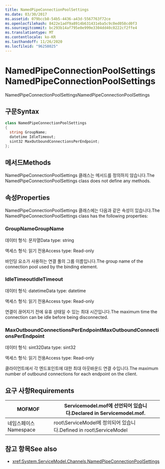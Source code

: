 ```yaml
---
title: NamedPipeConnectionPoolSettings
ms.date: 03/30/2017
ms.assetid: 079bccb8-54b5-4436-a43d-5567763f72ce
ms.openlocfilehash: 8422e1adf9a8914b631431eba5c9c0ed058cd0f3
ms.sourcegitcommit: bc293b14af795e0e999e3304dd40c0222cf2ffe4
ms.translationtype: MT
ms.contentlocale: ko-KR
ms.lasthandoff: 11/26/2020
ms.locfileid: "96258025"
---
```

# <a name="namedpipeconnectionpoolsettings"></a><span data-ttu-id="d8ee6-102">NamedPipeConnectionPoolSettings</span><span class="sxs-lookup"><span data-stu-id="d8ee6-102">NamedPipeConnectionPoolSettings</span></span>

<span data-ttu-id="d8ee6-103">NamedPipeConnectionPoolSettings</span><span class="sxs-lookup"><span data-stu-id="d8ee6-103">NamedPipeConnectionPoolSettings</span></span>  
  
## <a name="syntax"></a><span data-ttu-id="d8ee6-104">구문</span><span class="sxs-lookup"><span data-stu-id="d8ee6-104">Syntax</span></span>  
  
```csharp
class NamedPipeConnectionPoolSettings  
{  
  string GroupName;  
  datetime IdleTimeout;  
  sint32 MaxOutboundConnectionsPerEndpoint;  
};  
```  
  
## <a name="methods"></a><span data-ttu-id="d8ee6-105">메서드</span><span class="sxs-lookup"><span data-stu-id="d8ee6-105">Methods</span></span>  

 <span data-ttu-id="d8ee6-106">NamedPipeConnectionPoolSettings 클래스는 메서드를 정의하지 않습니다.</span><span class="sxs-lookup"><span data-stu-id="d8ee6-106">The NamedPipeConnectionPoolSettings class does not define any methods.</span></span>  
  
## <a name="properties"></a><span data-ttu-id="d8ee6-107">속성</span><span class="sxs-lookup"><span data-stu-id="d8ee6-107">Properties</span></span>  

 <span data-ttu-id="d8ee6-108">NamedPipeConnectionPoolSettings 클래스에는 다음과 같은 속성이 있습니다.</span><span class="sxs-lookup"><span data-stu-id="d8ee6-108">The NamedPipeConnectionPoolSettings class has the following properties:</span></span>  
  
### <a name="groupname"></a><span data-ttu-id="d8ee6-109">GroupName</span><span class="sxs-lookup"><span data-stu-id="d8ee6-109">GroupName</span></span>  

 <span data-ttu-id="d8ee6-110">데이터 형식: 문자열</span><span class="sxs-lookup"><span data-stu-id="d8ee6-110">Data type: string</span></span>  
  
 <span data-ttu-id="d8ee6-111">액세스 형식: 읽기 전용</span><span class="sxs-lookup"><span data-stu-id="d8ee6-111">Access type: Read-only</span></span>  
  
 <span data-ttu-id="d8ee6-112">바인딩 요소가 사용하는 연결 풀의 그룹 이름입니다.</span><span class="sxs-lookup"><span data-stu-id="d8ee6-112">The group name of the connection pool used by the binding element.</span></span>  
  
### <a name="idletimeout"></a><span data-ttu-id="d8ee6-113">IdleTimeout</span><span class="sxs-lookup"><span data-stu-id="d8ee6-113">IdleTimeout</span></span>  

 <span data-ttu-id="d8ee6-114">데이터 형식: datetime</span><span class="sxs-lookup"><span data-stu-id="d8ee6-114">Data type: datetime</span></span>  
  
 <span data-ttu-id="d8ee6-115">액세스 형식: 읽기 전용</span><span class="sxs-lookup"><span data-stu-id="d8ee6-115">Access type: Read-only</span></span>  
  
 <span data-ttu-id="d8ee6-116">연결이 끊어지기 전에 유휴 상태일 수 있는 최대 시간입니다.</span><span class="sxs-lookup"><span data-stu-id="d8ee6-116">The maximum time the connection can be idle before being disconnected.</span></span>  
  
### <a name="maxoutboundconnectionsperendpoint"></a><span data-ttu-id="d8ee6-117">MaxOutboundConnectionsPerEndpoint</span><span class="sxs-lookup"><span data-stu-id="d8ee6-117">MaxOutboundConnectionsPerEndpoint</span></span>  

 <span data-ttu-id="d8ee6-118">데이터 형식: sint32</span><span class="sxs-lookup"><span data-stu-id="d8ee6-118">Data type: sint32</span></span>  
  
 <span data-ttu-id="d8ee6-119">액세스 형식: 읽기 전용</span><span class="sxs-lookup"><span data-stu-id="d8ee6-119">Access type: Read-only</span></span>  
  
 <span data-ttu-id="d8ee6-120">클라이언트에서 각 엔드포인트에 대한 최대 아웃바운드 연결 수입니다.</span><span class="sxs-lookup"><span data-stu-id="d8ee6-120">The maximum number of outbound connections for each endpoint on the client.</span></span>  
  
## <a name="requirements"></a><span data-ttu-id="d8ee6-121">요구 사항</span><span class="sxs-lookup"><span data-stu-id="d8ee6-121">Requirements</span></span>  
  
|<span data-ttu-id="d8ee6-122">MOF</span><span class="sxs-lookup"><span data-stu-id="d8ee6-122">MOF</span></span>|<span data-ttu-id="d8ee6-123">Servicemodel.mof에 선언되어 있습니다.</span><span class="sxs-lookup"><span data-stu-id="d8ee6-123">Declared in Servicemodel.mof.</span></span>|  
|---------|-----------------------------------|  
|<span data-ttu-id="d8ee6-124">네임스페이스</span><span class="sxs-lookup"><span data-stu-id="d8ee6-124">Namespace</span></span>|<span data-ttu-id="d8ee6-125">root\ServiceModel에 정의되어 있습니다.</span><span class="sxs-lookup"><span data-stu-id="d8ee6-125">Defined in root\ServiceModel</span></span>|  
  
## <a name="see-also"></a><span data-ttu-id="d8ee6-126">참고 항목</span><span class="sxs-lookup"><span data-stu-id="d8ee6-126">See also</span></span>

- <xref:System.ServiceModel.Channels.NamedPipeConnectionPoolSettings>
